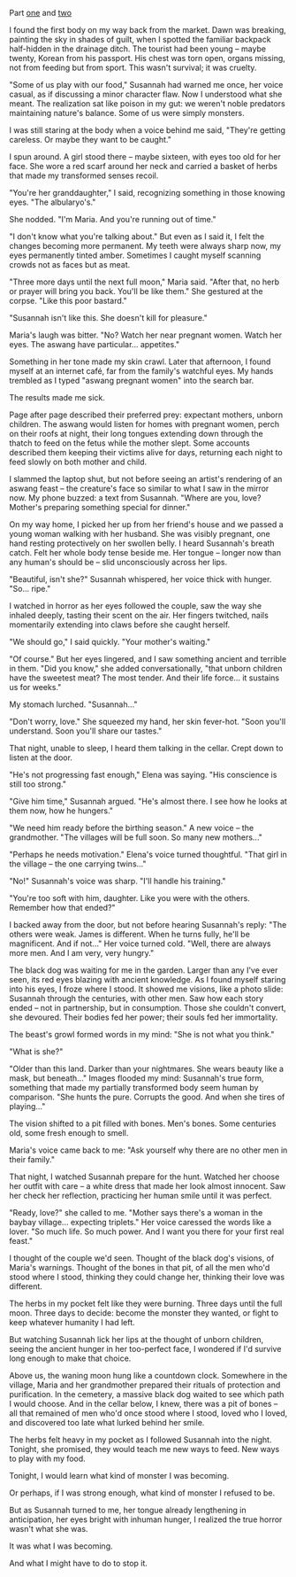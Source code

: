 Part [one](https://www.reddit.com/r/nosleep/s/bDaBgsaxv6
) and [two](https://www.reddit.com/r/nosleep/s/TCis9K6fsN
)



I found the first body on my way back from the market. Dawn was breaking, painting the sky in shades of guilt, when I spotted the familiar backpack half-hidden in the drainage ditch. The tourist had been young – maybe twenty, Korean from his passport. His chest was torn open, organs missing, not from feeding but from sport. This wasn't survival; it was cruelty.

"Some of us play with our food," Susannah had warned me once, her voice casual, as if discussing a minor character flaw. Now I understood what she meant. The realization sat like poison in my gut: we weren't noble predators maintaining nature's balance. Some of us were simply monsters.

I was still staring at the body when a voice behind me said, "They're getting careless. Or maybe they want to be caught."

I spun around. A girl stood there – maybe sixteen, with eyes too old for her face. She wore a red scarf around her neck and carried a basket of herbs that made my transformed senses recoil.

"You're her granddaughter," I said, recognizing something in those knowing eyes. "The albularyo's."

She nodded. "I'm Maria. And you're running out of time."

"I don't know what you're talking about." But even as I said it, I felt the changes becoming more permanent. My teeth were always sharp now, my eyes permanently tinted amber. Sometimes I caught myself scanning crowds not as faces but as meat.

"Three more days until the next full moon," Maria said. "After that, no herb or prayer will bring you back. You'll be like them." She gestured at the corpse. "Like this poor bastard."

"Susannah isn't like this. She doesn't kill for pleasure."

Maria's laugh was bitter. "No? Watch her near pregnant women. Watch her eyes. The aswang have particular... appetites."

Something in her tone made my skin crawl. Later that afternoon, I found myself at an internet café, far from the family's watchful eyes. My hands trembled as I typed "aswang pregnant women" into the search bar.

The results made me sick.

Page after page described their preferred prey: expectant mothers, unborn children. The aswang would listen for homes with pregnant women, perch on their roofs at night, their long tongues extending down through the thatch to feed on the fetus while the mother slept. Some accounts described them keeping their victims alive for days, returning each night to feed slowly on both mother and child.

I slammed the laptop shut, but not before seeing an artist's rendering of an aswang feast – the creature's face so similar to what I saw in the mirror now. My phone buzzed: a text from Susannah. "Where are you, love? Mother's preparing something special for dinner."

On my way home, I picked her up from her friend's house and we passed a young woman walking with her husband. She was visibly pregnant, one hand resting protectively on her swollen belly. I heard Susannah's breath catch. Felt her whole body tense beside me. Her tongue – longer now than any human's should be – slid unconsciously across her lips.

"Beautiful, isn't she?" Susannah whispered, her voice thick with hunger. "So... ripe."

I watched in horror as her eyes followed the couple, saw the way she inhaled deeply, tasting their scent on the air. Her fingers twitched, nails momentarily extending into claws before she caught herself.

"We should go," I said quickly. "Your mother's waiting."

"Of course." But her eyes lingered, and I saw something ancient and terrible in them. "Did you know," she added conversationally, "that unborn children have the sweetest meat? The most tender. And their life force... it sustains us for weeks."

My stomach lurched. "Susannah..."

"Don't worry, love." She squeezed my hand, her skin fever-hot. "Soon you'll understand. Soon you'll share our tastes."

That night, unable to sleep, I heard them talking in the cellar. Crept down to listen at the door.

"He's not progressing fast enough," Elena was saying. "His conscience is still too strong."

"Give him time," Susannah argued. "He's almost there. I see how he looks at them now, how he hungers."

"We need him ready before the birthing season." A new voice – the grandmother. "The villages will be full soon. So many new mothers..."

"Perhaps he needs motivation." Elena's voice turned thoughtful. "That girl in the village – the one carrying twins..."

"No!" Susannah's voice was sharp. "I'll handle his training."

"You're too soft with him, daughter. Like you were with the others. Remember how that ended?"

I backed away from the door, but not before hearing Susannah's reply: "The others were weak. James is different. When he turns fully, he'll be magnificent. And if not..." Her voice turned cold. "Well, there are always more men. And I am very, very hungry."

The black dog was waiting for me in the garden. Larger than any I've ever seen, its red eyes blazing with ancient knowledge. As I found myself staring into his eyes, I froze where I stood. It showed me visions, like a photo slide: Susannah through the centuries, with other men. Saw how each story ended – not in partnership, but in consumption. Those she couldn't convert, she devoured. Their bodies fed her power; their souls fed her immortality.

The beast's growl formed words in my mind: "She is not what you think."

"What is she?"

"Older than this land. Darker than your nightmares. She wears beauty like a mask, but beneath..." Images flooded my mind: Susannah's true form, something that made my partially transformed body seem human by comparison. "She hunts the pure. Corrupts the good. And when she tires of playing..."

The vision shifted to a pit filled with bones. Men's bones. Some centuries old, some fresh enough to smell.

Maria's voice came back to me: "Ask yourself why there are no other men in their family."

That night, I watched Susannah prepare for the hunt. Watched her choose her outfit with care – a white dress that made her look almost innocent. Saw her check her reflection, practicing her human smile until it was perfect.

"Ready, love?" she called to me. "Mother says there's a woman in the baybay village... expecting triplets." Her voice caressed the words like a lover. "So much life. So much power. And I want you there for your first real feast."

I thought of the couple we'd seen. Thought of the black dog's visions, of Maria's warnings. Thought of the bones in that pit, of all the men who'd stood where I stood, thinking they could change her, thinking their love was different.

The herbs in my pocket felt like they were burning. Three days until the full moon. Three days to decide: become the monster they wanted, or fight to keep whatever humanity I had left.

But watching Susannah lick her lips at the thought of unborn children, seeing the ancient hunger in her too-perfect face, I wondered if I'd survive long enough to make that choice.

Above us, the waning moon hung like a countdown clock. Somewhere in the village, Maria and her grandmother prepared their rituals of protection and purification. In the cemetery, a massive black dog waited to see which path I would choose. And in the cellar below, I knew, there was a pit of bones – all that remained of men who'd once stood where I stood, loved who I loved, and discovered too late what lurked behind her smile.

The herbs felt heavy in my pocket as I followed Susannah into the night. Tonight, she promised, they would teach me new ways to feed. New ways to play with my food.

Tonight, I would learn what kind of monster I was becoming.

Or perhaps, if I was strong enough, what kind of monster I refused to be.

But as Susannah turned to me, her tongue already lengthening in anticipation, her eyes bright with inhuman hunger, I realized the true horror wasn't what she was.

It was what I was becoming.

And what I might have to do to stop it.